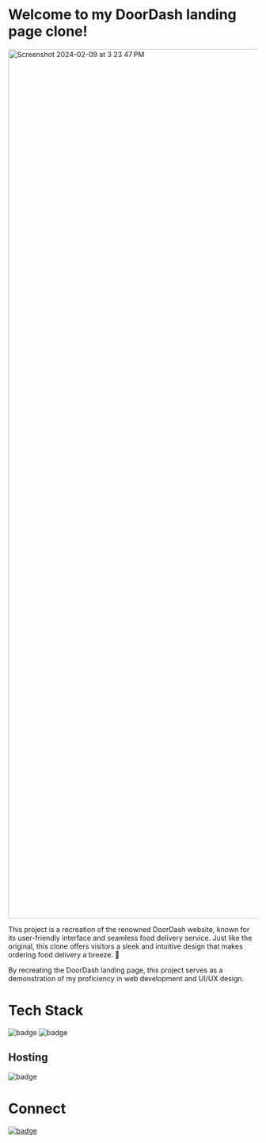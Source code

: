 # Welcome to my DoorDash landing page clone! 

<img width="1753" alt="Screenshot 2024-02-09 at 3 23 47 PM" src="https://github.com/AnnMulling/Pixel-Clone-DoorDash/assets/105256768/88d2b149-6379-4087-a9f3-593129610ad1">


<div>
  <p> This project is a recreation of the renowned DoorDash website, known for its user-friendly interface and seamless food delivery service. 
    Just like the original, this clone offers visitors a sleek and intuitive design that makes ordering food delivery a breeze. 🛵 </p>

  <p>By recreating the DoorDash landing page, this project serves as a demonstration of my proficiency in web development and UI/UX design.</p>
</div>

# Tech Stack
<div>
   <img src="https://img.shields.io/badge/css3-%231572B6.svg?style=for-the-badge&logo=css3&logoColor=white" alt="badge"/>
   <img src="https://img.shields.io/badge/html5-%23E34F26.svg?style=for-the-badge&logo=html5&logoColor=white" alt="badge"/>
</div>

## Hosting
<div>
  <img src="https://img.shields.io/badge/Render-%46E3B7.svg?style=for-the-badge&logo=render&logoColor=white" alt="badge"/>
</div>

# Connect  
<a href="https://www.linkedin.com/in/primpraow-m-653708227/">
  <img src="https://img.shields.io/badge/linkedin-%230077B5.svg?style=for-the-badge&logo=linkedin&logoColor=white" alt="badge"/>
</a>
